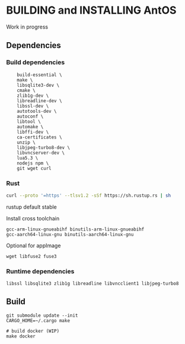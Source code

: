 
# BUILDING and INSTALLING AntOS

Work in progress

## Dependencies

### Build dependencies

```
    build-essential \
    make \
    libsqlite3-dev \
    cmake \
    zlib1g-dev \
    libreadline-dev \
    libssl-dev \
    autotools-dev \
    autoconf \
    libtool \
    automake \
    libffi-dev \
    ca-certificates \
    unzip \
    libjpeg-turbo8-dev \
    libvncserver-dev \
    lua5.3 \
    nodejs npm \
    git wget curl 
```

### Rust

```sh
curl --proto '=https' --tlsv1.2 -sSf https://sh.rustup.rs | sh
```
rustup default stable

Install cross toolchain

```
gcc-arm-linux-gnueabihf binutils-arm-linux-gnueabihf
gcc-aarch64-linux-gnu binutils-aarch64-linux-gnu
```

Optional for  appImage

```
wget libfuse2 fuse3
```

### Runtime dependencies
```
libssl libsqlite3 zlib1g libreadline libvncclient1 libjpeg-turbo8 
```
## Build
```
git submodule update --init
CARGO_HOME=~/.cargo make

# build docker (WIP)
make docker

```